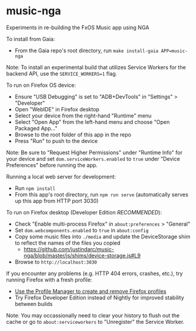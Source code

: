 music-nga
=========

Experiments in re-building the FxOS Music app using NGA

To install from Gaia:
- From the Gaia repo's root directory, run `make install-gaia APP=music-nga`

Note: To install an experimental build that utilizes Service Workers for the backend API, use the `SERVICE_WORKERS=1` flag.

To run on Firefox OS device:
- Ensure "USB Debugging" is set to "ADB+DevTools" in "Settings" > "Developer"
- Open "WebIDE" in Firefox desktop
- Select your device from the right-hand "Runtime" menu
- Select "Open App" from the left-hand menu and choose "Open Packaged App..."
- Browse to the root folder of this app in the repo
- Press "Run" to push to the device

Note: Be sure to "Request Higher Permissions" under "Runtime Info" for your device and set `dom.serviceWorkers.enabled` to `true` under "Device Preferences" before running the app.

Running a local web server for development:
- Run `npm install`
- From this app's root directory, run `npm run serve` (automatically serves up this app from HTTP port 3030)

To run on Firefox desktop (Developer Edition *RECOMMENDED*):
- Check "Enable multi-process Firefox" in `about:preferences` > "General"
- Set `dom.webcomponents.enabled` to `true` in `about:config`
- Copy some music files into `./media` and update the DeviceStorage shim to reflect the names of the files you copied
  + https://github.com/justindarc/music-nga/blob/master/js/shims/device-storage.js#L9
- Browse to `http://localhost:3030`

If you encounter any problems (e.g. HTTP 404 errors, crashes, etc.), try running Firefox with a fresh profile:
- [Use the Profile Manager to create and remove Firefox profiles](https://support.mozilla.org/en-US/kb/profile-manager-create-and-remove-firefox-profiles)
- Try Firefox Developer Edition instead of Nightly for improved stability between builds

Note: You may occassionally need to clear your history to flush out the cache or go to `about:serviceworkers` to "Unregister" the Service Worker.
